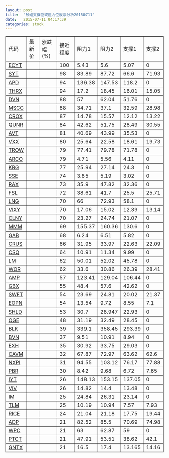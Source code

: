 ```yaml
---
layout: post
title:  "触碰支撑位或阻力位股票分析20150711"
date:   2015-07-11 04:17:39
categories: stock
---
```

<script type="text/javascript">
var stockList = []
stockList.push('gb_ecyt');
stockList.push('gb_syt');
stockList.push('gb_apd');
stockList.push('gb_thrx');
stockList.push('gb_dvn');
stockList.push('gb_mscc');
stockList.push('gb_crox');
stockList.push('gb_qunr');
stockList.push('gb_avt');
stockList.push('gb_vxx');
stockList.push('gb_trow');
stockList.push('gb_arco');
stockList.push('gb_krg');
stockList.push('gb_sse');
stockList.push('gb_rax');
stockList.push('gb_fsl');
stockList.push('gb_lng');
stockList.push('gb_vixy');
stockList.push('gb_clny');
stockList.push('gb_mmm');
stockList.push('gb_gab');
stockList.push('gb_crus');
stockList.push('gb_csq');
stockList.push('gb_lm');
stockList.push('gb_wor');
stockList.push('gb_amp');
stockList.push('gb_gbx');
stockList.push('gb_swft');
stockList.push('gb_eopn');
stockList.push('gb_shld');
stockList.push('gb_oge');
stockList.push('gb_blk');
stockList.push('gb_bvn');
stockList.push('gb_exh');
stockList.push('gb_cavm');
stockList.push('gb_nxpi');
stockList.push('gb_pbr');
stockList.push('gb_iyt');
stockList.push('gb_viv');
stockList.push('gb_im');
stockList.push('gb_tlm');
stockList.push('gb_rice');
stockList.push('gb_adp');
stockList.push('gb_wpc');
stockList.push('gb_ptct');
stockList.push('gb_gntx');
</script>
<table border="1">
 <tr>
 <td>代码</td>
 <td>最新价</td>
 <td>涨跌幅(%)</td>
 <td>接近程度</td>
 <td>阻力1</td>
 <td>阻力2</td>
 <td>支撑1</td>
 <td>支撑2</td>
</tr>
  <tr id="ecyt" class="red">
  <td><a href="http://stock.finance.sina.com.cn/usstock/quotes/ECYT.html" target="_blank">ECYT</a></td><td></td><td></td><td>100</td><td>5.43</td><td>5.6</td><td>5.07</td><td>0</td></tr>
  <tr id="syt" class="red">
  <td><a href="http://stock.finance.sina.com.cn/usstock/quotes/SYT.html" target="_blank">SYT</a></td><td></td><td></td><td>98</td><td>83.89</td><td>87.72</td><td>66.6</td><td>71.93</td></tr>
  <tr id="apd" class="red">
  <td><a href="http://stock.finance.sina.com.cn/usstock/quotes/APD.html" target="_blank">APD</a></td><td></td><td></td><td>94</td><td>136.38</td><td>147.53</td><td>118.2</td><td>0</td></tr>
  <tr id="thrx" class="green">
  <td><a href="http://stock.finance.sina.com.cn/usstock/quotes/THRX.html" target="_blank">THRX</a></td><td></td><td></td><td>94</td><td>17.2</td><td>18.45</td><td>16.01</td><td>15.05</td></tr>
  <tr id="dvn" class="red">
  <td><a href="http://stock.finance.sina.com.cn/usstock/quotes/DVN.html" target="_blank">DVN</a></td><td></td><td></td><td>88</td><td>57</td><td>62.04</td><td>51.76</td><td>0</td></tr>
  <tr id="mscc" class="green">
  <td><a href="http://stock.finance.sina.com.cn/usstock/quotes/MSCC.html" target="_blank">MSCC</a></td><td></td><td></td><td>88</td><td>34.71</td><td>37.1</td><td>32.59</td><td>28.98</td></tr>
  <tr id="crox" class="red">
  <td><a href="http://stock.finance.sina.com.cn/usstock/quotes/CROX.html" target="_blank">CROX</a></td><td></td><td></td><td>87</td><td>14.78</td><td>15.57</td><td>12.12</td><td>13.22</td></tr>
  <tr id="qunr" class="red">
  <td><a href="http://stock.finance.sina.com.cn/usstock/quotes/QUNR.html" target="_blank">QUNR</a></td><td></td><td></td><td>84</td><td>42.62</td><td>51.75</td><td>28.49</td><td>30.55</td></tr>
  <tr id="avt" class="red">
  <td><a href="http://stock.finance.sina.com.cn/usstock/quotes/AVT.html" target="_blank">AVT</a></td><td></td><td></td><td>81</td><td>40.69</td><td>43.99</td><td>35.53</td><td>0</td></tr>
  <tr id="vxx" class="green">
  <td><a href="http://stock.finance.sina.com.cn/usstock/quotes/VXX.html" target="_blank">VXX</a></td><td></td><td></td><td>80</td><td>25.64</td><td>22.58</td><td>18.61</td><td>19.73</td></tr>
  <tr id="trow" class="green">
  <td><a href="http://stock.finance.sina.com.cn/usstock/quotes/TROW.html" target="_blank">TROW</a></td><td></td><td></td><td>79</td><td>77.41</td><td>79.78</td><td>71.78</td><td>0</td></tr>
  <tr id="arco" class="red">
  <td><a href="http://stock.finance.sina.com.cn/usstock/quotes/ARCO.html" target="_blank">ARCO</a></td><td></td><td></td><td>79</td><td>4.71</td><td>5.56</td><td>4.11</td><td>0</td></tr>
  <tr id="krg" class="red">
  <td><a href="http://stock.finance.sina.com.cn/usstock/quotes/KRG.html" target="_blank">KRG</a></td><td></td><td></td><td>77</td><td>25.94</td><td>27.14</td><td>24.3</td><td>0</td></tr>
  <tr id="sse" class="red">
  <td><a href="http://stock.finance.sina.com.cn/usstock/quotes/SSE.html" target="_blank">SSE</a></td><td></td><td></td><td>74</td><td>3.85</td><td>5.19</td><td>3.02</td><td>0</td></tr>
  <tr id="rax" class="red">
  <td><a href="http://stock.finance.sina.com.cn/usstock/quotes/RAX.html" target="_blank">RAX</a></td><td></td><td></td><td>73</td><td>35.9</td><td>47.82</td><td>32.36</td><td>0</td></tr>
  <tr id="fsl" class="red">
  <td><a href="http://stock.finance.sina.com.cn/usstock/quotes/FSL.html" target="_blank">FSL</a></td><td></td><td></td><td>72</td><td>38.61</td><td>41.7</td><td>25.5</td><td>25.71</td></tr>
  <tr id="lng" class="red">
  <td><a href="http://stock.finance.sina.com.cn/usstock/quotes/LNG.html" target="_blank">LNG</a></td><td></td><td></td><td>70</td><td>66</td><td>72.93</td><td>58.1</td><td>0</td></tr>
  <tr id="vixy" class="green">
  <td><a href="http://stock.finance.sina.com.cn/usstock/quotes/VIXY.html" target="_blank">VIXY</a></td><td></td><td></td><td>70</td><td>17.06</td><td>15.02</td><td>12.39</td><td>13.14</td></tr>
  <tr id="clny" class="red">
  <td><a href="http://stock.finance.sina.com.cn/usstock/quotes/CLNY.html" target="_blank">CLNY</a></td><td></td><td></td><td>70</td><td>23.27</td><td>24.74</td><td>21.07</td><td>0</td></tr>
  <tr id="mmm" class="red">
  <td><a href="http://stock.finance.sina.com.cn/usstock/quotes/MMM.html" target="_blank">MMM</a></td><td></td><td></td><td>69</td><td>155.37</td><td>160.36</td><td>130.6</td><td>0</td></tr>
  <tr id="gab" class="red">
  <td><a href="http://stock.finance.sina.com.cn/usstock/quotes/GAB.html" target="_blank">GAB</a></td><td></td><td></td><td>68</td><td>6.24</td><td>6.51</td><td>5.82</td><td>0</td></tr>
  <tr id="crus" class="red">
  <td><a href="http://stock.finance.sina.com.cn/usstock/quotes/CRUS.html" target="_blank">CRUS</a></td><td></td><td></td><td>66</td><td>31.95</td><td>33.97</td><td>22.63</td><td>22.09</td></tr>
  <tr id="csq" class="green">
  <td><a href="http://stock.finance.sina.com.cn/usstock/quotes/CSQ.html" target="_blank">CSQ</a></td><td></td><td></td><td>64</td><td>10.91</td><td>11.34</td><td>9.99</td><td>0</td></tr>
  <tr id="lm" class="red">
  <td><a href="http://stock.finance.sina.com.cn/usstock/quotes/LM.html" target="_blank">LM</a></td><td></td><td></td><td>62</td><td>50.01</td><td>52.02</td><td>45.78</td><td>0</td></tr>
  <tr id="wor" class="green">
  <td><a href="http://stock.finance.sina.com.cn/usstock/quotes/WOR.html" target="_blank">WOR</a></td><td></td><td></td><td>62</td><td>33.6</td><td>30.86</td><td>26.39</td><td>28.41</td></tr>
  <tr id="amp" class="green">
  <td><a href="http://stock.finance.sina.com.cn/usstock/quotes/AMP.html" target="_blank">AMP</a></td><td></td><td></td><td>57</td><td>123.41</td><td>129.04</td><td>106.44</td><td>0</td></tr>
  <tr id="gbx" class="red">
  <td><a href="http://stock.finance.sina.com.cn/usstock/quotes/GBX.html" target="_blank">GBX</a></td><td></td><td></td><td>55</td><td>48.4</td><td>57.6</td><td>42.62</td><td>0</td></tr>
  <tr id="swft" class="red">
  <td><a href="http://stock.finance.sina.com.cn/usstock/quotes/SWFT.html" target="_blank">SWFT</a></td><td></td><td></td><td>54</td><td>23.69</td><td>24.81</td><td>20.02</td><td>21.37</td></tr>
  <tr id="eopn" class="green">
  <td><a href="http://stock.finance.sina.com.cn/usstock/quotes/EOPN.html" target="_blank">EOPN</a></td><td></td><td></td><td>54</td><td>13.54</td><td>9.72</td><td>8.55</td><td>7.1</td></tr>
  <tr id="shld" class="green">
  <td><a href="http://stock.finance.sina.com.cn/usstock/quotes/SHLD.html" target="_blank">SHLD</a></td><td></td><td></td><td>53</td><td>30.7</td><td>28.947</td><td>22.93</td><td>0</td></tr>
  <tr id="oge" class="green">
  <td><a href="http://stock.finance.sina.com.cn/usstock/quotes/OGE.html" target="_blank">OGE</a></td><td></td><td></td><td>48</td><td>31.19</td><td>32.49</td><td>28.45</td><td>0</td></tr>
  <tr id="blk" class="green">
  <td><a href="http://stock.finance.sina.com.cn/usstock/quotes/BLK.html" target="_blank">BLK</a></td><td></td><td></td><td>39</td><td>339.1</td><td>358.45</td><td>293.39</td><td>0</td></tr>
  <tr id="bvn" class="red">
  <td><a href="http://stock.finance.sina.com.cn/usstock/quotes/BVN.html" target="_blank">BVN</a></td><td></td><td></td><td>37</td><td>9.51</td><td>10.91</td><td>8.94</td><td>0</td></tr>
  <tr id="exh" class="green">
  <td><a href="http://stock.finance.sina.com.cn/usstock/quotes/EXH.html" target="_blank">EXH</a></td><td></td><td></td><td>35</td><td>30.92</td><td>33.75</td><td>29.03</td><td>0</td></tr>
  <tr id="cavm" class="green">
  <td><a href="http://stock.finance.sina.com.cn/usstock/quotes/CAVM.html" target="_blank">CAVM</a></td><td></td><td></td><td>32</td><td>67.87</td><td>72.97</td><td>63.62</td><td>62.6</td></tr>
  <tr id="nxpi" class="red">
  <td><a href="http://stock.finance.sina.com.cn/usstock/quotes/NXPI.html" target="_blank">NXPI</a></td><td></td><td></td><td>31</td><td>94.55</td><td>103.12</td><td>76.17</td><td>77.88</td></tr>
  <tr id="pbr" class="red">
  <td><a href="http://stock.finance.sina.com.cn/usstock/quotes/PBR.html" target="_blank">PBR</a></td><td></td><td></td><td>30</td><td>8.42</td><td>9.68</td><td>6.72</td><td>7.65</td></tr>
  <tr id="iyt" class="red">
  <td><a href="http://stock.finance.sina.com.cn/usstock/quotes/IYT.html" target="_blank">IYT</a></td><td></td><td></td><td>26</td><td>148.13</td><td>153.15</td><td>137.05</td><td>0</td></tr>
  <tr id="viv" class="green">
  <td><a href="http://stock.finance.sina.com.cn/usstock/quotes/VIV.html" target="_blank">VIV</a></td><td></td><td></td><td>26</td><td>14.82</td><td>14.4</td><td>13.48</td><td>0</td></tr>
  <tr id="im" class="red">
  <td><a href="http://stock.finance.sina.com.cn/usstock/quotes/IM.html" target="_blank">IM</a></td><td></td><td></td><td>25</td><td>24.84</td><td>26.31</td><td>23.14</td><td>0</td></tr>
  <tr id="tlm" class="green">
  <td><a href="http://stock.finance.sina.com.cn/usstock/quotes/TLM.html" target="_blank">TLM</a></td><td></td><td></td><td>25</td><td>10.19</td><td>10.94</td><td>7.57</td><td>7.93</td></tr>
  <tr id="rice" class="green">
  <td><a href="http://stock.finance.sina.com.cn/usstock/quotes/RICE.html" target="_blank">RICE</a></td><td></td><td></td><td>24</td><td>21.04</td><td>21.18</td><td>17.75</td><td>19.44</td></tr>
  <tr id="adp" class="red">
  <td><a href="http://stock.finance.sina.com.cn/usstock/quotes/ADP.html" target="_blank">ADP</a></td><td></td><td></td><td>21</td><td>82.52</td><td>85.5</td><td>70.69</td><td>74.98</td></tr>
  <tr id="wpc" class="green">
  <td><a href="http://stock.finance.sina.com.cn/usstock/quotes/WPC.html" target="_blank">WPC</a></td><td></td><td></td><td>21</td><td>63</td><td>62.87</td><td>59</td><td>0</td></tr>
  <tr id="ptct" class="red">
  <td><a href="http://stock.finance.sina.com.cn/usstock/quotes/PTCT.html" target="_blank">PTCT</a></td><td></td><td></td><td>21</td><td>47.91</td><td>53.51</td><td>38.62</td><td>42.1</td></tr>
  <tr id="gntx" class="red">
  <td><a href="http://stock.finance.sina.com.cn/usstock/quotes/GNTX.html" target="_blank">GNTX</a></td><td></td><td></td><td>21</td><td>16.5</td><td>17.4</td><td>13.165</td><td>14.16</td></tr>
</table>
